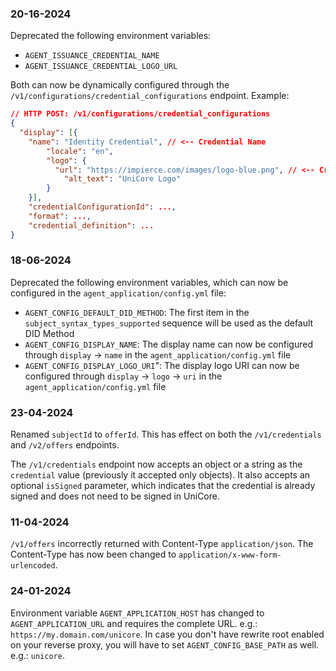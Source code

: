 ### 20-16-2024
Deprecated the following environment variables:
* `AGENT_ISSUANCE_CREDENTIAL_NAME`
* `AGENT_ISSUANCE_CREDENTIAL_LOGO_URL`

Both can now be dynamically configured through the `/v1/configurations/credential_configurations` endpoint. Example:
```json
// HTTP POST: /v1/configurations/credential_configurations
{
  "display": [{
    "name": "Identity Credential", // <-- Credential Name
        "locale": "en",
        "logo": {
          "url": "https://impierce.com/images/logo-blue.png", // <-- Credential Logo URL
            "alt_text": "UniCore Logo"
        }
    }],
    "credentialConfigurationId": ...,
    "format": ...,
    "credential_definition": ...
}
```

### 18-06-2024
Deprecated the following environment variables, which can now be configured in the `agent_application/config.yml` file:
* `AGENT_CONFIG_DEFAULT_DID_METHOD`: The first item in the `subject_syntax_types_supported` sequence will be used as the
  default DID Method
* `AGENT_CONFIG_DISPLAY_NAME`: The display name can now be configured through `display` -> `name` in the `agent_application/config.yml` file
* `AGENT_CONFIG_DISPLAY_LOGO_URI`": The display logo URI can now be configured through `display` -> `logo` -> `uri` in the `agent_application/config.yml` file

### 23-04-2024
Renamed `subjectId` to `offerId`. This has effect on both the `/v1/credentials` and `/v2/offers` endpoints.

The `/v1/credentials` endpoint now accepts an object or a string as the `credential` value (previously it accepted only
objects). It also accepts an optional `isSigned` parameter, which indicates that the credential is already signed and
does not need to be signed in UniCore.

### 11-04-2024
`/v1/offers` incorrectly returned with Content-Type `application/json`. The Content-Type has now been changed to `application/x-www-form-urlencoded`.

### 24-01-2024

Environment variable `AGENT_APPLICATION_HOST` has changed to `AGENT_APPLICATION_URL` and requires the complete URL. e.g.:
`https://my.domain.com/unicore`. In case you don't have rewrite root enabled on your reverse proxy, you will have to set `AGENT_CONFIG_BASE_PATH` as well. e.g.: `unicore`.
